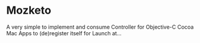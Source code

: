 # Mozketo
A very simple to implement and consume Controller for Objective-C Cocoa Mac Apps to (de)register itself for Launch at…

